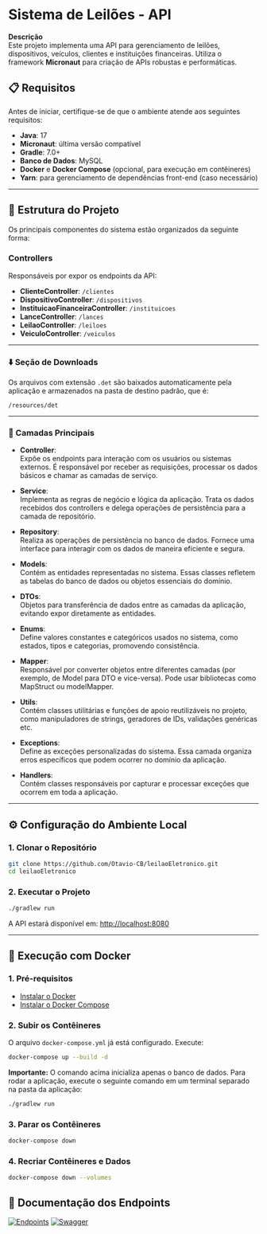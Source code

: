 # Sistema de Leilões - API

**Descrição**  
Este projeto implementa uma API para gerenciamento de leilões, dispositivos, veículos, clientes e instituições financeiras. Utiliza o framework **Micronaut** para criação de APIs robustas e performáticas.

## 📋 Requisitos

Antes de iniciar, certifique-se de que o ambiente atende aos seguintes requisitos:

- **Java**: 17
- **Micronaut**: última versão compatível
- **Gradle**: 7.0+
- **Banco de Dados**: MySQL
- **Docker** e **Docker Compose** (opcional, para execução em contêineres)
- **Yarn**: para gerenciamento de dependências front-end (caso necessário)

---

## 📂 Estrutura do Projeto

Os principais componentes do sistema estão organizados da seguinte forma:

### **Controllers**
Responsáveis por expor os endpoints da API:
- **ClienteController**: `/clientes`
- **DispositivoController**: `/dispositivos`
- **InstituicaoFinanceiraController**: `/instituicoes`
- **LanceController**: `/lances`
- **LeilaoController**: `/leiloes`
- **VeiculoController**: `/veiculos`

---

### ⬇️ Seção de Downloads

Os arquivos com extensão `.det` são baixados automaticamente pela aplicação e armazenados na pasta de destino padrão, que é:

```plaintext
/resources/det
```

---

### 📂  Camadas Principais

- **Controller**:  
  Expõe os endpoints para interação com os usuários ou sistemas externos. É responsável por receber as requisições, processar os dados básicos e chamar as camadas de serviço.

- **Service**:  
  Implementa as regras de negócio e lógica da aplicação. Trata os dados recebidos dos controllers e delega operações de persistência para a camada de repositório.

- **Repository**:  
  Realiza as operações de persistência no banco de dados. Fornece uma interface para interagir com os dados de maneira eficiente e segura.

- **Models**:  
  Contém as entidades representadas no sistema. Essas classes refletem as tabelas do banco de dados ou objetos essenciais do domínio.

- **DTOs**:  
  Objetos para transferência de dados entre as camadas da aplicação, evitando expor diretamente as entidades.

- **Enums**:  
  Define valores constantes e categóricos usados no sistema, como estados, tipos e categorias, promovendo consistência.

- **Mapper**:  
  Responsável por converter objetos entre diferentes camadas (por exemplo, de Model para DTO e vice-versa). Pode usar bibliotecas como MapStruct ou modelMapper.

- **Utils**:  
  Contém classes utilitárias e funções de apoio reutilizáveis no projeto, como manipuladores de strings, geradores de IDs, validações genéricas etc.

- **Exceptions**:  
  Define as exceções personalizadas do sistema. Essa camada organiza erros específicos que podem ocorrer no domínio da aplicação.

- **Handlers**:  
  Contém classes responsáveis por capturar e processar exceções que ocorrem em toda a aplicação.

--- 

## ⚙️ Configuração do Ambiente Local

### **1. Clonar o Repositório**

```bash
git clone https://github.com/Otavio-CB/leilaoEletronico.git
cd leilaoEletronico
```

### **2. Executar o Projeto**

```bash
./gradlew run
```

A API estará disponível em: [http://localhost:8080](http://localhost:8080)

---

## 🐳 Execução com Docker

### **1. Pré-requisitos**
- [Instalar o Docker](https://docs.docker.com/get-docker/)
- [Instalar o Docker Compose](https://docs.docker.com/compose/install/)

### **2. Subir os Contêineres**
O arquivo `docker-compose.yml` já está configurado. Execute:

```bash
docker-compose up --build -d
```

**Importante:** O comando acima inicializa apenas o banco de dados. Para rodar a aplicação, execute o seguinte comando em um terminal separado na pasta da aplicação:

```bash
./gradlew run
```

### **3. Parar os Contêineres**
```bash
docker-compose down
```

### **4. Recriar Contêineres e Dados**
```bash
docker-compose down --volumes
```

## 📖 Documentação dos Endpoints

[![Endpoints](https://img.shields.io/badge/📖_Documentação-Wiki-blue?style=for-the-badge)](https://github.com/Otavio-CB/leilaoEletronico/wiki/Home-%F0%9F%8F%A0)
[![Swagger](https://img.shields.io/badge/📖_Swagger-Wiki-blue?style=for-the-badge)](http://localhost:8080/swagger/views/swagger-ui/)

